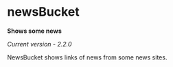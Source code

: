 # newsBucket
**Shows some news**

*Current version - 2.2.0*

NewsBucket shows links of news from some news sites.